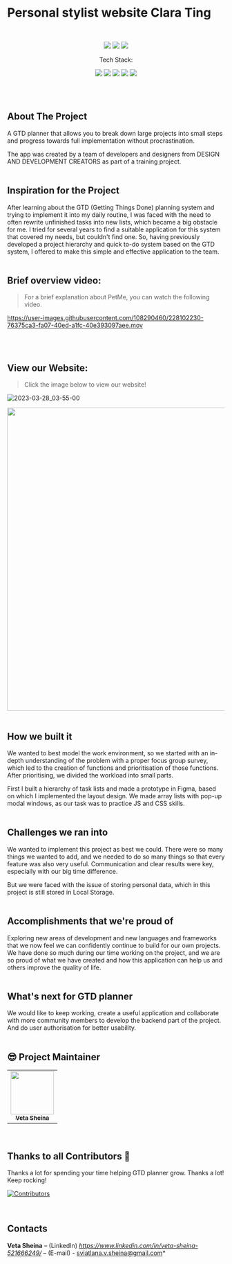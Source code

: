 # Personal stylist website Сlara Ting

<br>

<p align="center">
    <img src="https://img.shields.io/github/issues/OlgaBuLL/Stylist_Clara_Ting">
    <img src="https://img.shields.io/github/forks/OlgaBuLL/Stylist_Clara_Ting">
    <img src="https://img.shields.io/github/stars/OlgaBuLL/Stylist_Clara_Ting">
    
</p>

<p align="center">Tech Stack:</p>
<p align="center">
    <img src="https://img.shields.io/badge/html5-%23E34F26.svg?style=for-the-badge&logo=html5&logoColor=white"> 
    <img src="https://img.shields.io/badge/css3-%231572B6.svg?style=for-the-badge&logo=css3&logoColor=white">
    <img src="https://img.shields.io/badge/javascript-%23323330.svg?style=for-the-badge&logo=javascript&logoColor=%23F7DF1E">
    <img src="https://img.shields.io/badge/Sass-ff69b4?style=for-the-badge&logo=sass&logoColor=white">
    <img src="https://img.shields.io/badge/browserify-3c6991?style=for-the-badge&logo=browserify&logoColor=e6b35a">
</p>
<br>
<br>

## About The Project

A GTD planner that allows you to break down large projects into small steps and progress towards full implementation without procrastination. 

The app was created by a team of developers and designers from DESIGN AND DEVELOPMENT CREATORS as part of a training project.
<br>
<br>
## Inspiration for the Project

After learning about the GTD (Getting Things Done)  planning system and trying to implement it into my daily routine, I was faced with the need to often rewrite unfinished tasks into new lists, which became a big obstacle for me. I tried for several years to find a suitable application for this system that covered my needs, but couldn't find one. So, having previously developed a project hierarchy and quick to-do system based on the GTD system, I offered to make this simple and effective application to the team.
<br>
<br>

## Brief overview video:
>For a brief explanation about PetMe, you can watch the following video.

https://user-images.githubusercontent.com/108290460/228102230-76375ca3-fa07-40ed-a1fc-40e393097aee.mov

<br>
<br>

## View our Website:
>Click the image below to view our website!

![2023-03-28_03-55-00](https://user-images.githubusercontent.com/108290460/228102465-f7ce4d1d-72f7-456d-b573-7d5f313b19ce.png)

[<img width="700" src="https://user-images.githubusercontent.com/108290460/228102465-f7ce4d1d-72f7-456d-b573-7d5f313b19ce.png"/>](https://clarating.000webhostapp.com/index.html)
<br>
<br>

## How we built it

We wanted to best model the work environment, so we started with an in-depth understanding of the problem with a proper focus group survey, which led to the creation of functions and prioritisation of those functions. After prioritising, we divided the workload into small parts.

First I built a hierarchy of task lists and made a prototype in Figma, based on which I implemented the layout design. 
We made array lists with pop-up modal windows, as our task was to practice JS and CSS skills.
<br>
<br>

## Challenges we ran into

We wanted to implement this project as best we could. There were so many things we wanted to add, and we needed to do so many things so that every feature was also very useful. Communication and clear results were key, especially with our big time difference.

But we were faced with the issue of storing personal data, which in this project is still stored in Local Storage.
<br>
<br>

## Accomplishments that we're proud of

Exploring new areas of development and new languages and frameworks that we now feel we can confidently continue to build for our own projects. We have done so much during our time working on the project, and we are so proud of what we have created and how this application can help us and others improve the quality of life.
<br>
<br>

## What's next for GTD planner

We would like to keep working, create a useful application and collaborate with more community members to develop the backend part of the project. And do user authorisation for better usability.
<br>
<br>

## 😎 Project Maintainer

<table>
  <tr>
<td align="center"><a href="https://github.com/sssheina"><img src="https://avatars.githubusercontent.com/u/108290460?v=4" width="100px;" alt=""/><br /><sub><b>Veta Sheina</b></sub></a></td></tr>
</table>
<br>


## Thanks to all Contributors 💪
Thanks a lot for spending your time helping GTD planner grow. Thanks a lot! Keep rocking!

[![Contributors](https://contrib.rocks/image?repo=OlgaBuLL/Stylist_Clara_Ting)](https://github.com/OlgaBuLL/Stylist_Clara_Ting/graphs/contributors)

<br>


<h2>Contacts</h2>

**Veta Sheina** – (LinkedIn) *https://www.linkedin.com/in/veta-sheina-521666249/* – (E-mail) - sviatlana.v.sheina@gmail.com*
